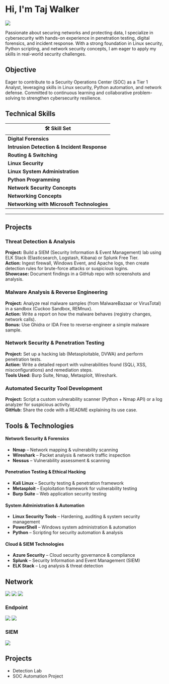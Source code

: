 # Hi, I'm Taj Walker
<a href="https://linkedin.com/in/taj-walker"><img src="https://img.shields.io/badge/-LinkedIn-0072b1?&style=for-the-badge&logo=linkedin&logoColor=white" /></a>

Passionate about securing networks and protecting data, I specialize in cybersecurity with hands-on experience in penetration testing, digital forensics, and incident response. With a strong foundation in Linux security, Python scripting, and network security concepts, I am eager to apply my skills in real-world security challenges.


## Objective
Eager to contribute to a Security Operations Center (SOC) as a Tier 1 Analyst, leveraging skills in Linux security, Python automation, and network defense. Committed to continuous learning and collaborative problem-solving to strengthen cybersecurity resilience.
## Technical Skills

| 🛠 Skill Set |
|-------------|
| **Digital Forensics** |
| **Intrusion Detection & Incident Response** |
| **Routing & Switching** |
| **Linux Security** |
| **Linux System Administration** |
| **Python Programming** |
| **Network Security Concepts** |
| **Networking Concepts** |
| **Networking with Microsoft Technologies** |

---
## Projects

### Threat Detection & Analysis
**Project:** Build a SIEM (Security Information & Event Management) lab using ELK Stack (Elasticsearch, Logstash, Kibana) or Splunk Free Tier.  
**Action:** Ingest firewall, Windows Event, and Apache logs, then create detection rules for brute-force attacks or suspicious logins.  
**Showcase:** Document findings in a GitHub repo with screenshots and analysis.  

### Malware Analysis & Reverse Engineering
**Project:** Analyze real malware samples (from MalwareBazaar or VirusTotal) in a sandbox (Cuckoo Sandbox, REMnux).  
**Action:** Write a report on how the malware behaves (registry changes, network calls).  
**Bonus:** Use Ghidra or IDA Free to reverse-engineer a simple malware sample.  

### Network Security & Penetration Testing
**Project:** Set up a hacking lab (Metasploitable, DVWA) and perform penetration tests.  
**Action:** Write a detailed report with vulnerabilities found (SQLi, XSS, misconfigurations) and remediation steps.  
**Tools Used:** Burp Suite, Nmap, Metasploit, Wireshark.  

### Automated Security Tool Development
**Project:** Script a custom vulnerability scanner (Python + Nmap API) or a log analyzer for suspicious activity.  
**GitHub:** Share the code with a README explaining its use case.  

## Tools & Technologies  

#### **Network Security & Forensics**  
- **Nmap** – Network mapping & vulnerability scanning  
- **Wireshark** – Packet analysis & network traffic inspection  
- **Nessus** – Vulnerability assessment & scanning  

#### **Penetration Testing & Ethical Hacking**  
- **Kali Linux** – Security testing & penetration framework  
- **Metasploit** – Exploitation framework for vulnerability testing  
- **Burp Suite** – Web application security testing  

#### **System Administration & Automation**  
- **Linux Security Tools** – Hardening, auditing & system security management  
- **PowerShell** – Windows system administration & automation  
- **Python** – Scripting for security automation & analysis  

#### **Cloud & SIEM Technologies**  
- **Azure Security** – Cloud security governance & compliance  
- **Splunk** – Security Information and Event Management (SIEM)  
- **ELK Stack** – Log analysis & threat detection  



## Network
<div>
    <img src="https://img.shields.io/badge/-Wireshark-1679A7?&style=for-the-badge&logo=Wireshark&logoColor=white" />
    <img src="https://img.shields.io/badge/-Suricata-EF3B2D?&style=for-the-badge&logo=Suricata&logoColor=white" />
    <img src="https://img.shields.io/badge/-Zeek-777BB4?&style=for-the-badge&logo=Zeek&logoColor=white" />
</div>

### Endpoint
<div>
    <img src="https://img.shields.io/badge/-Microsoft_Defender_for_Endpoint-00A4EF?&style=for-the-badge&logo=Microsoft&logoColor=white" />
    <img src="https://img.shields.io/badge/-Velociraptor-4B275F?&style=for-the-badge&logo=Velociraptor&logoColor=white" />
</div>

### SIEM
<div>
    <img src="https://img.shields.io/badge/-Microsoft_Sentinel-0078D4?&style=for-the-badge&logo=Microsoft&logoColor=white" />
    
</div>

## Projects
- Detection Lab
- SOC Automation Project
